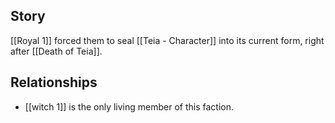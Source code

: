 ## Story
[[Royal 1]] forced them to seal [[Teia - Character]] into its current form, right after [[Death of Teia]]. 
## Relationships
- [[witch 1]] is the only living member of this faction.